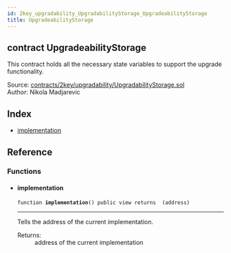 ```yaml
---
id: 2key_upgradability_UpgradabilityStorage_UpgradeabilityStorage
title: UpgradeabilityStorage
---
```


<div class="contract-doc"><div class="contract"><h2 class="contract-header"><span class="contract-kind">contract</span> UpgradeabilityStorage</h2><p class="description">This contract holds all the necessary state variables to support the upgrade functionality.</p><div class="source">Source: <a href="https://github.com/2keynet/web3-alpha/blob/v0.0.3/contracts/2key/upgradability/UpgradabilityStorage.sol" target="_blank">contracts/2key/upgradability/UpgradabilityStorage.sol</a></div><div class="author">Author: Nikola Madjarevic</div></div><div class="index"><h2>Index</h2><ul><li><a href="2key_upgradability_UpgradabilityStorage_UpgradeabilityStorage.html#implementation">implementation</a></li></ul></div><div class="reference"><h2>Reference</h2><div class="functions"><h3>Functions</h3><ul><li><div class="item function"><span id="implementation" class="anchor-marker"></span><h4 class="name">implementation</h4><div class="body"><code class="signature">function <strong>implementation</strong><span>() </span><span>public </span><span>view </span><span>returns  (address) </span></code><hr/><div class="description"><p>Tells the address of the current implementation.</p></div><dl><dt><span class="label-return">Returns:</span></dt><dd>address of the current implementation</dd></dl></div></div></li></ul></div></div></div>

